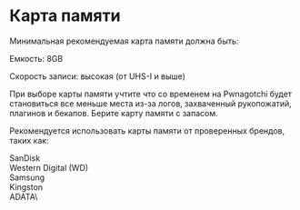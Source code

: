 # Карта памяти

Минимальная рекомендуемая карта памяти должна быть:

Емкость: 8GB

Скорость записи: высокая (от UHS-I и выше)



При выборе карты памяти учтите что со временем на Pwnagotchi будет становиться все меньше места из-за логов, захваченный рукопожатий, плагинов и бекапов. Берите карту памяти с запасом.

Рекомендуется использовать карты памяти от проверенных брендов, таких как:

SanDisk\
Western Digital (WD)\
Samsung\
Kingston\
ADATA\


